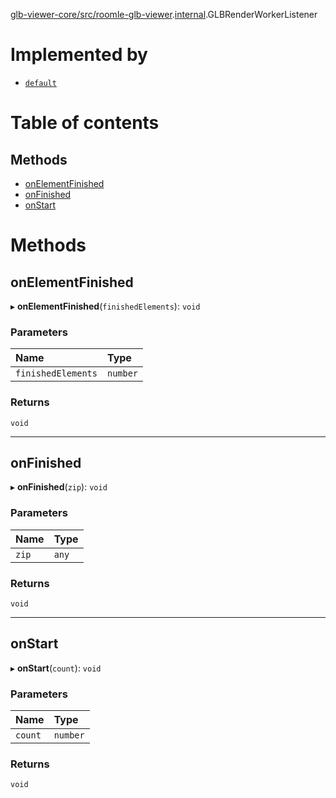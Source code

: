 [glb-viewer-core/src/roomle-glb-viewer](../modules/glb_viewer_core_src_roomle_glb_viewer.md).[internal](../modules/glb_viewer_core_src_roomle_glb_viewer._internal_.md).GLBRenderWorkerListener

# Implemented by

- [`default`](../classes/glb_viewer_core_src_roomle_glb_viewer._internal_.default.md)

# Table of contents

## Methods

- [onElementFinished](glb_viewer_core_src_roomle_glb_viewer._internal_.GLBRenderWorkerListener.md#onelementfinished)
- [onFinished](glb_viewer_core_src_roomle_glb_viewer._internal_.GLBRenderWorkerListener.md#onfinished)
- [onStart](glb_viewer_core_src_roomle_glb_viewer._internal_.GLBRenderWorkerListener.md#onstart)

# Methods

## onElementFinished

▸ **onElementFinished**(`finishedElements`): `void`

### Parameters

| Name | Type |
| :------ | :------ |
| `finishedElements` | `number` |

### Returns

`void`

___

## onFinished

▸ **onFinished**(`zip`): `void`

### Parameters

| Name | Type |
| :------ | :------ |
| `zip` | `any` |

### Returns

`void`

___

## onStart

▸ **onStart**(`count`): `void`

### Parameters

| Name | Type |
| :------ | :------ |
| `count` | `number` |

### Returns

`void`

